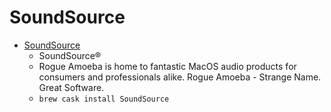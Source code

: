# SoundSource
- [SoundSource](https://rogueamoeba.com/soundsource/)
  -  SoundSource®
  - Rogue Amoeba is home to fantastic MacOS audio products for consumers and professionals alike. Rogue Amoeba - Strange Name. Great Software.
  - `brew cask install SoundSource`
